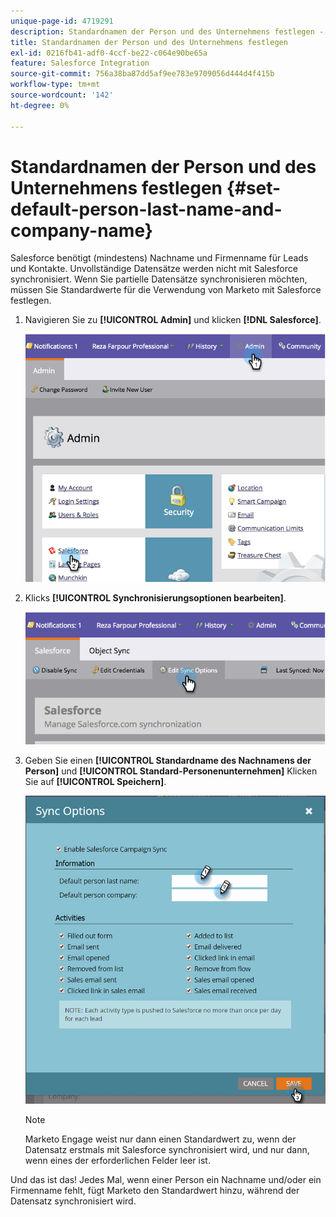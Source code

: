 ```yaml
---
unique-page-id: 4719291
description: Standardnamen der Person und des Unternehmens festlegen - Marketo Docs - Produktdokumentation
title: Standardnamen der Person und des Unternehmens festlegen
exl-id: 0216fb41-adf0-4ccf-be22-c064e90be65a
feature: Salesforce Integration
source-git-commit: 756a38ba87dd5af9ee783e9709056d444d4f415b
workflow-type: tm+mt
source-wordcount: '142'
ht-degree: 0%

---
```


# Standardnamen der Person und des Unternehmens festlegen {#set-default-person-last-name-and-company-name}

Salesforce benötigt (mindestens) Nachname und Firmenname für Leads und Kontakte. Unvollständige Datensätze werden nicht mit Salesforce synchronisiert. Wenn Sie partielle Datensätze synchronisieren möchten, müssen Sie Standardwerte für die Verwendung von Marketo mit Salesforce festlegen.

1. Navigieren Sie zu **[!UICONTROL Admin]** und klicken **[!DNL Salesforce]**.

   ![](assets/image2014-12-9-13-3a41-3a58.png)

1. Klicks **[!UICONTROL Synchronisierungsoptionen bearbeiten]**.

   ![](assets/image2014-12-9-13-3a42-3a6.png)

1. Geben Sie einen **[!UICONTROL Standardname des Nachnamens der Person]** und **[!UICONTROL Standard-Personenunternehmen]** Klicken Sie auf **[!UICONTROL Speichern]**.

   ![](assets/sync-options-hands.png)

   >[!NOTE]
   >
   >Marketo Engage weist nur dann einen Standardwert zu, wenn der Datensatz erstmals mit Salesforce synchronisiert wird, und nur dann, wenn eines der erforderlichen Felder leer ist.

Und das ist das! Jedes Mal, wenn einer Person ein Nachname und/oder ein Firmenname fehlt, fügt Marketo den Standardwert hinzu, während der Datensatz synchronisiert wird.
